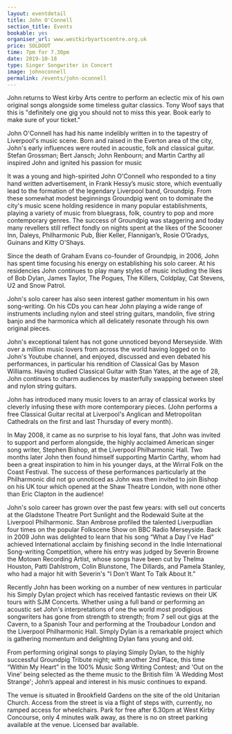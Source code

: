 ```yaml
---
layout: eventdetail
title: John O'Connell
section_title: Events
bookable: yes
organiser_url: www.westkirbyartscentre.org.uk
price: SOLDOUT
time: 7pm for 7.30pm
date: 2019-10-18
type: Singer Songwriter in Concert
image: johnoconnell
permalink: /events/john-oconnell
---
```


John returns to West kirby Arts centre to perform an eclectic mix of his own original songs alongside some timeless guitar classics. Tony Woof says that this is "definitely one gig you should not to miss this year. Book early to make sure of your ticket."

John O'Connell has had his name indelibly written in to the tapestry of Liverpool's music scene. Born and raised in the Everton area of the city, John's early influences were routed in acoustic, folk and classical guitar. Stefan Grossman; Bert Jansch; John Renbourn; and Martin Carthy all inspired John and ignited his passion for music

It was a young and high-spirited John O'Connell who responded to a tiny hand written advertisement, in Frank Hessy’s music store, which eventually lead to the formation of the legendary Liverpool band, Groundpig. From these somewhat modest beginnings Groundpig went on to dominate the city's music scene holding residence in many popular establishments, playing a variety of music from bluegrass, folk, country to pop and more contemporary genres. The success of Groundpig was staggering and today many revellers still reflect fondly on nights spent at the likes of the Scooner Inn, Daleys, Philharmonic Pub, Bier Keller, Flannigan’s, Rosie O’Gradys, Guinans and Kitty O'Shays.

Since the death of Graham Evans co-founder of Groundpig, in 2006, John has spent time focusing his energy on establishing his solo career. At his residencies John continues to play many styles of music including the likes of Bob Dylan, James Taylor, The Pogues, The Killers, Coldplay, Cat Stevens, U2 and Snow Patrol.

John's solo career has also seen interest gather momentum in his own song-writing. On his CDs you can hear John playing a wide range of instruments including nylon and steel string guitars, mandolin, five string banjo and the harmonica which all delicately resonate through his own original pieces.

John's exceptional talent has not gone unnoticed beyond Merseyside. With over a million music lovers from across the world having logged on to John's Youtube channel, and enjoyed, discussed and even debated his performances, in particular his rendition of Classical Gas by Mason Williams. Having studied Classical Guitar with Stan Yates, at the age of 28, John continues to charm audiences by masterfully swapping between steel and nylon string guitars.

John has introduced many music lovers to an array of classical works by cleverly infusing these with more contemporary pieces. (John performs a free Classical Guitar recital at Liverpool's Anglican and Metropolitan Cathedrals on the first and last Thursday of every month).

In May 2008, it came as no surprise to his loyal fans, that John was invited to support and perform alongside, the highly acclaimed American singer song writer, Stephen Bishop, at the Liverpool Philharmonic Hall. Two months later John then found himself supporting Martin Carthy, whom had been a great inspiration to him in his younger days, at the Wirral Folk on the Coast Festival. The success of these performances particularly at the Philharmonic did not go unnoticed as John was then invited to join Bishop on his UK tour which opened at the Shaw Theatre London, with none other than Eric Clapton in the audience!

John's solo career has grown over the past few years: with sell out concerts at the Gladstone Theatre Port Sunlight and the Rodewald Suite at the Liverpool Philharmonic. Stan Ambrose profiled the talented Liverpudlian four times on the popular Folkscene Show on BBC Radio Merseyside. Back in 2009 John was delighted to learn that his song “What a Day I've Had” achieved International acclaim by finishing second in the Indie International Song-writing Competition, where his entry was judged by Severin Browne the Motown Recording Artist, whose songs have been cut by Thelma Houston, Patti Dahlstrom, Colin Blunstone, The Dillards, and Pamela Stanley, who had a major hit with Severin's "I Don't Want To Talk About It.”

Recently John has been working on a number of new ventures in particular his Simply Dylan project which has received fantastic reviews on their UK tours with SJM Concerts. Whether using a full band or performing an acoustic set John's interpretations of one the world most prodigious songwriters has gone from strength to strength; from 7 sell out gigs at the Cavern, to a Spanish Tour and performing at the Troubadour London and the Liverpool Philharmonic Hall. Simply Dylan is a remarkable project which is gathering momentum and delighting Dylan fans young and old.

From performing original songs to playing Simply Dylan, to the highly successful Groundpig Tribute night; with another 2nd Place, this time “Within My Heart” in the 100% Music Song Writing Contest; and 'Out on the Vine' being selected as the theme music to the British film 'A Wedding Most Strange'; John’s appeal and interest in his music continues to expand.


The venue is situated in Brookfield Gardens on the site of the old Unitarian Church. Access from the street is via a flight of steps with, currently, no ramped access for wheelchairs. Park for free after 6.30pm at West Kirby Concourse, only 4 minutes walk away, as there is no on street parking available at the venue. Licensed bar available.
